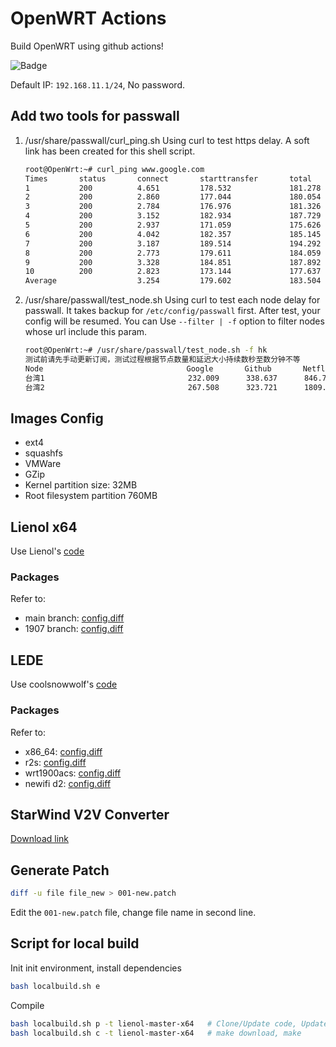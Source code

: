 # OpenWRT Actions

Build OpenWRT using github actions!

![Badge](https://github.com/alecthw/openwrt-actions/workflows/Openwrt-AutoBuild/badge.svg)

Default IP: `192.168.11.1/24`, No password.

## Add two tools for passwall

1. /usr/share/passwall/curl_ping.sh
    Using curl to test https delay. A soft link has been created for this shell script.

    ```bash
    root@OpenWrt:~# curl_ping www.google.com
    Times       status       connect       starttransfer       total
    1           200          4.651         178.532             181.278
    2           200          2.860         177.044             180.054
    3           200          2.784         176.976             181.326
    4           200          3.152         182.934             187.729
    5           200          2.937         171.059             175.626
    6           200          4.042         182.357             185.145
    7           200          3.187         189.514             194.292
    8           200          2.773         179.611             184.059
    9           200          3.328         184.851             187.892
    10          200          2.823         173.144             177.637
    Average                  3.254         179.602             183.504
    ```

2. /usr/share/passwall/test_node.sh
    Using curl to test each node delay for passwall. It takes backup for `/etc/config/passwall` first. After test, your config will be resumed.
    You can Use `--filter | -f` option to filter nodes whose url include this param.

    ```bash
    root@OpenWrt:~# /usr/share/passwall/test_node.sh -f hk
    测试前请先手动更新订阅，测试过程根据节点数量和延迟大小持续数秒至数分钟不等
    Node                                Google       Github       Netflix
    台湾1                                232.009      338.637      846.771
    台湾2                                267.508      323.721      1809.887
    ```

## Images Config

- ext4
- squashfs
- VMWare
- GZip
- Kernel partition size: 32MB
- Root filesystem partition 760MB

## Lienol x64

Use Lienol's [code](https://github.com/Lienol/openwrt)

### Packages

Refer to:

- main branch: [config.diff](user/lienol-main-x64/config.diff)
- 1907 branch: [config.diff](user/lienol-1907-x64/config.diff)

## LEDE

Use coolsnowwolf's [code](https://github.com/coolsnowwolf/lede)

### Packages

Refer to:

- x86_64: [config.diff](user/lede-x64/config.diff)
- r2s: [config.diff](user/lede-r2s/config.diff)
- wrt1900acs: [config.diff](user/lede-wrt1900acs/config.diff)
- newifi d2: [config.diff](user/lede-newifi_d2/config.diff)

## StarWind V2V Converter

[Download link](https://www.starwindsoftware.com/tmplink/starwindconverter.exe)

## Generate Patch

``` bash
diff -u file file_new > 001-new.patch
```

Edit the `001-new.patch` file, change file name in second line.

## Script for local build

Init init environment, install dependencies

``` bash
bash localbuild.sh e
```

Compile

``` bash
bash localbuild.sh p -t lienol-master-x64   # Clone/Update code, Update feeds, apply custom settings, make defconfig
bash localbuild.sh c -t lienol-master-x64   # make download, make
```

